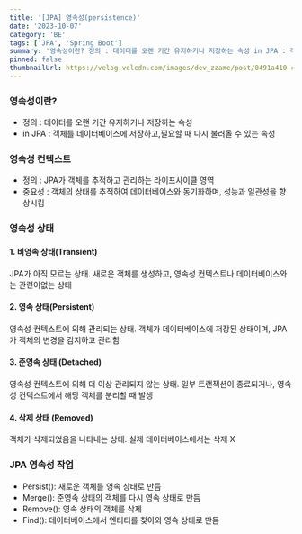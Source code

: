 ```yaml
---
title: '[JPA] 영속성(persistence)'
date: '2023-10-07'
category: 'BE'
tags: ['JPA', 'Spring Boot']
summary: '영속성이란? 정의 : 데이터를 오랜 기간 유지하거나 저장하는 속성 in JPA : 객체를 데이터베이스에 저장하고,필요할 때 다시 불러올 수 있는 속성 1. 비영속성 : JPA가 아직 모르는 상태. 새로운 객체를 생성하고, 영속성 컨텍스트나 데이터베이스와는 관련이없는 상태'
pinned: false
thumbnailUrl: https://velog.velcdn.com/images/dev_zzame/post/0491a410-cf2e-4e35-a26a-e33671955d9a/64585171-96511580-d3d2-11e9-947d-8f1e98e46100.png
---
```


### 영속성이란?

- 정의 : 데이터를 오랜 기간 유지하거나 저장하는 속성
- in JPA : 객체를 데이터베이스에 저장하고,필요할 때 다시 불러올 수 있는 속성

### 영속성 컨텍스트

- 정의 : JPA가 객체를 추적하고 관리하는 라이프사이클 영역
- 중요성 : 객체의 상태를 추적하여 데이터베이스와 동기화하며, 성능과 일관성을 향상시킴

### 영속성 상태

#### 1. 비영속 상태(Transient)

JPA가 아직 모르는 상태. 새로운 객체를 생성하고, 영속성 컨텍스트나 데이터베이스와는 관련이없는 상태

#### 2. 영속 상태(Persistent)

영속성 컨텍스트에 의해 관리되는 상태. 객체가 데이터베이스에 저장된 상태이며, JPA가 객체의 변경을 감지하고 관리함

#### 3. 준영속 상태 (Detached)

영속성 컨텍스트에 의해 더 이상 관리되지 않는 상태. 일부 트랜잭션이 종료되거나, 영속성 컨텍스트에서 해당 객체를 분리할 때 발생

#### 4. 삭제 상태 (Removed)

객체가 삭제되었음을 나타내는 상태. 실제 데이터베이스에서는 삭제 X

### JPA 영속성 작업

- Persist(): 새로운 객체를 영속 상태로 만듬
- Merge(): 준영속 상태의 객체를 다시 영속 상태로 만듬
- Remove(): 영속 상태의 객체를 삭제
- Find(): 데이터베이스에서 엔티티를 찾아와 영속 상태로 만듬
